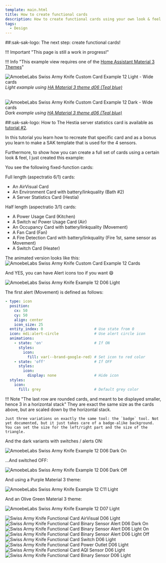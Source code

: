 ```yaml
---
template: main.html
title: How to create functional cards
description: How to create functional cards using your own look & feel is not very difficult. One example based on example 12 is shown here...
tags:
  - Design
---
```

<!-- GT/GL -->

##:sak-sak-logo: The next step: create functional cards!

!!! Important "This page is still a work in progress!"


!!! Info "This example view requires one of the [Home Assistant Material 3 Themes][ham3-url]"

![AmoebeLabs Swiss Army Knife Custom Card Example 12 Light - Wide cards]
_Light example using [HA Material 3 theme d06 (Teal blue)][ham3-d06-url]_

<br>![AmoebeLabs Swiss Army Knife Custom Card Example 12 Dark - Wide cards]
_Dark example using [HA Material 3 theme d06 (Teal blue)][ham3-d06-url]_


##:sak-sak-logo: How to
The Hestia server statistics card is available as [tutorial \#2][Swiss Army Knife Tutorial 02].

In this tutorial you learn how to recreate that specific card and as a bonus you learn to make a SAK template that is used for the 4 sensors.

Furthermore, to show how you can create a full set of cards using a certain look & feel, I just created this example:

You see the following fixed-function cards:

Full length (aspectratio 6/1) cards:

- An AirVisual Card
- An Environment Card with battery/linkquality (Bath \#2)
- A Server Statistics Card (Hestia)

Half length (aspectratio 3/1) cards:

- A Power Usage Card (Kitchen)
- A Switch w/ Power Usage Card (Air)
- An Occupancy Card with battery/linkquality (Movement)
- A Fan Card (Fan)
- A Fire Detection Card with battery/linkquality (Fire 1st, same sensor as Movement)
- A Switch Card (Heater)

The animated version looks like this:
![AmoebeLabs Swiss Army Knife Custom Card Example 12 Cards]


And YES, you can have Alert icons too if you want :smile:

![AmoebeLabs Swiss Army Knife Example 12 D06 Light]

The first alert (Movement) is defined as follows:
```yaml linenums="1"
- type: icon
  position:
    cx: 50
    cy: 50
    align: center
    icon_size: 25
  entity_index: 0                       # Use state from 0
  icon: mdi:alert-circle                # Use alert circle icon
  animations:
    - state: 'on'                       # If ON
      styles:
        icon:
          fill: var(--brand-google-red) # Set icon to red color
    - state: 'off'                      # If OFF
      styles:
        icon:
          display: none                 # Hide icon
  styles:
    icon:
      fill: grey                        # Default grey color
```

!!! Note "The last row are rounded cards, and meant to be displayed smaller, hence 3 in a horizontal stack"
    They are exact the same size as the cards above, but are scaled down by the horizontal stack.
    
    Just three variations on exactly the same tool: the `badge` tool. Not yet documented, but it just takes care of a badge-alike background.
    You can set the size for the left/right part and the size of the triangle.

And the dark variants with switches / alerts ON:

![AmoebeLabs Swiss Army Knife Example 12 D06 Dark On]

...And switched OFF:

![AmoebeLabs Swiss Army Knife Example 12 D06 Dark Off]

And using a Purple Material 3 theme:

![AmoebeLabs Swiss Army Knife Example 12 C11 Light]

And an Olive Green Material 3 theme:

![AmoebeLabs Swiss Army Knife Example 12 D07 Light]

![Swiss Army Knife Functional Card AirVisual D06 Light]
![Swiss Army Knife Functional Card Binary Sensor Alert D06 Dark On]
![Swiss Army Knife Functional Card Binary Sensor Alert D06 Light On]
![Swiss Army Knife Functional Card Binary Sensor Alert D06 Light Off]
![Swiss Army Knife Functional Card Switch D06 Light]
![Swiss Army Knife Functional Card Power Outlet D06 Light]
![Swiss Army Knife Functional Card AQI Sensor D06 Light]
![Swiss Army Knife Functional Card Binary Sensor D06 Light]


<!-- Image references -->

[AmoebeLabs Swiss Army Knife Custom Card Example 12]: ../assets/screenshots/sak-example-12.png
[AmoebeLabs Swiss Army Knife Custom Card Example 12 Light - Wide cards]: ../assets/screenshots/sak-example-12-m3-d06-light.png "Swiss Army Knife Example 12 - Wide cards, light theme"
[AmoebeLabs Swiss Army Knife Custom Card Example 12 Dark - Wide cards]: ../assets/screenshots/sak-example-12-m3-d06-dark.png "Swiss Army Knife Example 12 - Wide cards, dark theme"
[AmoebeLabs Swiss Army Knife Custom Card Example 12 Cards]: ../assets/screenshots/swiss-army-knife-example-12c-800x800.gif

[AmoebeLabs Swiss Army Knife Example 12 Alert Icons]: ../assets/screenshots/swiss-army-knife-example-12-alert-icons.png
[AmoebeLabs Swiss Army Knife Example 12 D06 Light]: ../assets/screenshots/swiss-army-knife-example-12d-d06-light.png
[AmoebeLabs Swiss Army Knife Example 12 D06 Dark On]: ../assets/screenshots/swiss-army-knife-example-12d-d06-dark-on.png
[AmoebeLabs Swiss Army Knife Example 12 D06 Dark Off]: ../assets/screenshots/swiss-army-knife-example-12d-d06-dark-off.png

[AmoebeLabs Swiss Army Knife Example 12 D07 Light]: ../assets/screenshots/swiss-army-knife-example-12d-d07-light.png
[AmoebeLabs Swiss Army Knife Example 12 C11 Light]: ../assets/screenshots/swiss-army-knife-example-12d-c11-light.png

[Swiss Army Knife Functional Card AirVisual D06 Light]: ../assets/screenshots/sak-functional-card-12-full-width-airvisual-theme-d06-light.png
[Swiss Army Knife Functional Card Binary Sensor Alert D06 Dark On]: ../assets/screenshots/sak-functional-card-12-third-width-binary-sensor-alert-theme-d06-dark-on.png
[Swiss Army Knife Functional Card Binary Sensor Alert D06 Light On]: ../assets/screenshots/sak-functional-card-12-third-width-binary-sensor-alert-theme-d06-light-on.png
[Swiss Army Knife Functional Card Binary Sensor Alert D06 Light Off]: ../assets/screenshots/sak-functional-card-12-third-width-binary-sensor-alert-theme-d06-light-off.png
[Swiss Army Knife Functional Card Switch D06 Light]: ../assets/screenshots/sak-functional-card-12-half-width-switch-theme-d06-light.png
[Swiss Army Knife Functional Card Power Outlet D06 Light]: ../assets/screenshots/sak-functional-card-12-half-width-power-outlet-theme-d06-light.png
[Swiss Army Knife Functional Card AQI Sensor D06 Light]: ../assets/screenshots/sak-functional-card-12-full-width-environment-sensor-theme-d06-light.png
[Swiss Army Knife Functional Card Binary Sensor D06 Light]: ../assets/screenshots/sak-functional-card-12-half-width-binary-sensor-theme-d06-light.png


<!--- Internal References... --->
[Swiss Army Knife Tutorial 02]: ../tutorials/10-step-tutorial-02-intro.md

<!--- External References... --->

[ham3-d06-url]: https://material3-themes-manual.amoebelabs.com/examples/material3-example-theme-d06-tealblue/
[ham3-url]: https://material3-themes-manual.amoebelabs.com/
[ham3-c12-url]: https://material3-themes-manual.amoebelabs.com/examples/material3-example-theme-c12-magenta/